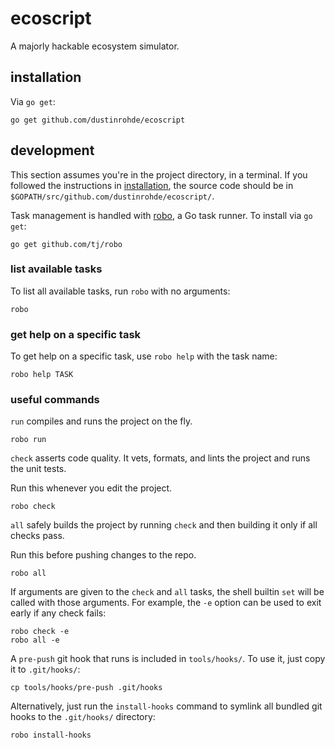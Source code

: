# ecoscript

A majorly hackable ecosystem simulator.

## installation

Via `go get`:

```console
go get github.com/dustinrohde/ecoscript
```

## development

This section assumes you're in the project directory, in a terminal. If you
followed the instructions in [installation](installation), the source code
should be in `$GOPATH/src/github.com/dustinrohde/ecoscript/`.

Task management is handled with [robo](https://github.com/tj/robo), a Go task
runner. To install via `go get`:

```console
go get github.com/tj/robo
```

### list available tasks

To list all available tasks, run `robo` with no arguments:

```console
robo
```

### get help on a specific task

To get help on a specific task, use `robo help` with the task name:

```console
robo help TASK
```

### useful commands

`run` compiles and runs the project on the fly.

```console
robo run
```

`check` asserts code quality. It vets, formats, and lints the project and runs
the unit tests.

Run this whenever you edit the project.

```console
robo check
```

`all` safely builds the project by running `check` and then building it only
if all checks pass.

Run this before pushing changes to the repo.

```console
robo all
```

If arguments are given to the `check` and `all` tasks, the shell builtin `set`
will be called with those arguments. For example, the `-e` option can be used
to exit early if any check fails:

```console
robo check -e
robo all -e
```

A `pre-push` git hook that runs is included in `tools/hooks/`. To use it, just
copy it to `.git/hooks/`:

```console
cp tools/hooks/pre-push .git/hooks 
 ```

Alternatively, just run the `install-hooks` command to symlink all bundled git
hooks to the `.git/hooks/` directory:

```console
robo install-hooks
```
